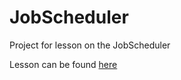 # JobScheduler
Project for lesson on the JobScheduler

Lesson can be found [here](https://github.com/C4Q/AC-Android/blob/master/lessons/jobscheduler/TheJobScheduler.4.4.md)


